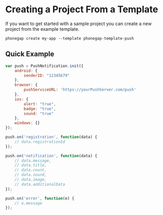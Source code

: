 # Creating a Project From a Template

If you want to get started with a sample project you can create a new project from the example template.

```
phonegap create my-app --template phonegap-template-push
```

## Quick Example

```javascript
var push = PushNotification.init({
	android: {
		senderID: "12345679"
	},
    browser: {
        pushServiceURL: 'https://yourPushServer.com/push'
    },
	ios: {
		alert: "true",
		badge: "true",
		sound: "true"
	},
	windows: {}
});

push.on('registration', function(data) {
	// data.registrationId
});

push.on('notification', function(data) {
	// data.message,
	// data.title,
	// data.count,
	// data.sound,
	// data.image,
	// data.additionalData
});

push.on('error', function(e) {
	// e.message
});
```
